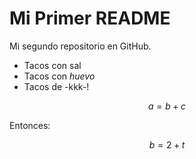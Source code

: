 # Mi Primer README
Mi segundo repositorio en GitHub.

+ Tacos con sal
+ Tacos con *huevo*
+ Tacos de -kkk-!

$$
a = b + c \tag{1}
$$

Entonces:

$$
b = 2 + t \tag{2}
$$
